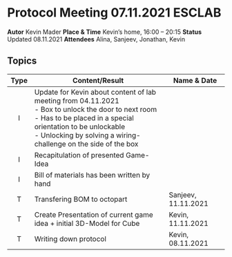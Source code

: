 # Protocol Meeting 07.11.2021	ESCLAB

**Autor**	Kevin Mader
**Place & Time**	Kevin’s home, 16:00 – 20:15
**Status**	Updated 08.11.2021
**Attendees**	Alina, Sanjeev, Jonathan, Kevin

## Topics

| Type | Content/Result | Name & Date |
|:----:| -------------- | ----------- |
| I |Update for Kevin about content of lab meeting from 04.11.2021<br>- Box to unlock the door to next room<br>- Has to be placed in a special orientation to be unlockable<br>- Unlocking by solving a wiring-challenge on the side of the box | |
| I | Recapitulation of presented Game-Idea
| I | Bill of materials has been written by hand | |
| T | Transfering BOM to octopart | Sanjeev, 11.11.2021 |
| T | Create Presentation of current game idea + initial 3D-Model for Cube | Kevin, 11.11.2021 |
| T | Writing down protocol | Kevin, 08.11.2021 |

